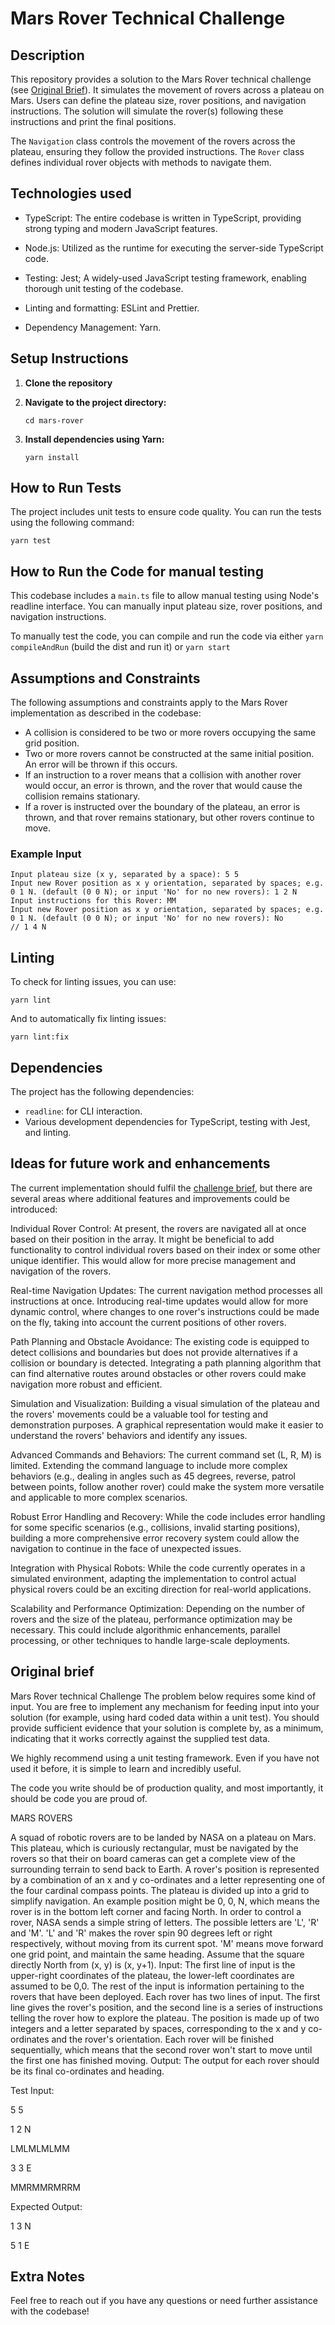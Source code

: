 # Mars Rover Technical Challenge

## Description

This repository provides a solution to the Mars Rover technical challenge (see [Original Brief](#original-brief)). It simulates the movement of rovers across a plateau on Mars. Users can define the plateau size, rover positions, and navigation instructions. The solution will simulate the rover(s) following these instructions and print the final positions.

The `Navigation` class controls the movement of the rovers across the plateau, ensuring they follow the provided instructions. The `Rover` class defines individual rover objects with methods to navigate them.

## Technologies used
* TypeScript: The entire codebase is written in TypeScript, providing strong typing and modern JavaScript features.

* Node.js: Utilized as the runtime for executing the server-side TypeScript code.

* Testing: Jest; A widely-used JavaScript testing framework, enabling thorough unit testing of the codebase.

* Linting and formatting: ESLint and Prettier.

* Dependency Management: Yarn.


## Setup Instructions

1. **Clone the repository**

2. **Navigate to the project directory:**
   ```
   cd mars-rover
   ```

3. **Install dependencies using Yarn:**
   ```
   yarn install
   ```

## How to Run Tests

The project includes unit tests to ensure code quality. You can run the tests using the following command:

```
yarn test
```

## How to Run the Code for manual testing

This codebase includes a `main.ts` file to allow manual testing using Node's readline interface. You can manually input plateau size, rover positions, and navigation instructions.

To manually test the code, you can compile and run the code via either `yarn compileAndRun` (build the dist and run it) or `yarn start`

## Assumptions and Constraints
The following assumptions and constraints apply to the Mars Rover implementation as described in the codebase:
* A collision is considered to be two or more rovers occupying the same grid position.
* Two or more rovers cannot be constructed at the same initial position. An error will be thrown if this occurs.
* If an instruction to a rover means that a collision with another rover would occur, an error is thrown, and the rover that would cause the collision remains stationary.
* If a rover is instructed over the boundary of the plateau, an error is thrown, and that rover remains stationary, but other rovers continue to move.

### Example Input

```
Input plateau size (x y, separated by a space): 5 5
Input new Rover position as x y orientation, separated by spaces; e.g. 0 1 N. (default (0 0 N); or input 'No' for no new rovers): 1 2 N
Input instructions for this Rover: MM
Input new Rover position as x y orientation, separated by spaces; e.g. 0 1 N. (default (0 0 N); or input 'No' for no new rovers): No
// 1 4 N
```


## Linting

To check for linting issues, you can use:

```
yarn lint
```

And to automatically fix linting issues:

```
yarn lint:fix
```

## Dependencies

The project has the following dependencies:

- `readline`: for CLI interaction.
- Various development dependencies for TypeScript, testing with Jest, and linting.

## Ideas for future work and enhancements
The current implementation should fulfil the [challenge brief](#original-brief), but there are several areas where additional features and improvements could be introduced:

Individual Rover Control: At present, the rovers are navigated all at once based on their position in the array. It might be beneficial to add functionality to control individual rovers based on their index or some other unique identifier. This would allow for more precise management and navigation of the rovers.

Real-time Navigation Updates: The current navigation method processes all instructions at once. Introducing real-time updates would allow for more dynamic control, where changes to one rover's instructions could be made on the fly, taking into account the current positions of other rovers.

Path Planning and Obstacle Avoidance: The existing code is equipped to detect collisions and boundaries but does not provide alternatives if a collision or boundary is detected. Integrating a path planning algorithm that can find alternative routes around obstacles or other rovers could make navigation more robust and efficient.

Simulation and Visualization: Building a visual simulation of the plateau and the rovers' movements could be a valuable tool for testing and demonstration purposes. A graphical representation would make it easier to understand the rovers' behaviors and identify any issues.

Advanced Commands and Behaviors: The current command set (L, R, M) is limited. Extending the command language to include more complex behaviors (e.g., dealing in angles such as 45 degrees, reverse, patrol between points, follow another rover) could make the system more versatile and applicable to more complex scenarios.

Robust Error Handling and Recovery: While the code includes error handling for some specific scenarios (e.g., collisions, invalid starting positions), building a more comprehensive error recovery system could allow the navigation to continue in the face of unexpected issues.

Integration with Physical Robots: While the code currently operates in a simulated environment, adapting the implementation to control actual physical rovers could be an exciting direction for real-world applications.

Scalability and Performance Optimization: Depending on the number of rovers and the size of the plateau, performance optimization may be necessary. This could include algorithmic enhancements, parallel processing, or other techniques to handle large-scale deployments.

## Original brief
Mars Rover technical Challenge
The problem below requires some kind of input. You are free to implement any mechanism for
feeding input into your solution (for example, using hard coded data within a unit test). You
should provide sufficient evidence that your solution is complete by, as a minimum, indicating
that it works correctly against the supplied test data.

We highly recommend using a unit testing framework. Even if you have not used it before, it is
simple to learn and incredibly useful.

The code you write should be of production quality, and most importantly, it should be code you
are proud of.

MARS ROVERS

A squad of robotic rovers are to be landed by NASA on a plateau on Mars.
This plateau, which is curiously rectangular, must be navigated by the rovers so that their on
board cameras can get a complete view of the surrounding terrain to send back to Earth.
A rover's position is represented by a combination of an x and y co-ordinates and a letter
representing one of the four cardinal compass points. The plateau is divided up into a grid to
simplify navigation. An example position might be 0, 0, N, which means the rover is in the bottom
left corner and facing North.
In order to control a rover, NASA sends a simple string of letters. The possible letters are 'L', 'R'
and 'M'. 'L' and 'R' makes the rover spin 90 degrees left or right respectively, without moving
from its current spot.
'M' means move forward one grid point, and maintain the same heading.
Assume that the square directly North from (x, y) is (x, y+1).
Input:
The first line of input is the upper-right coordinates of the plateau, the lower-left coordinates are
assumed to be 0,0.
The rest of the input is information pertaining to the rovers that have been deployed. Each rover
has two lines of input. The first line gives the rover's position, and the second line is a series of
instructions telling the rover how to explore the plateau.
The position is made up of two integers and a letter separated by spaces, corresponding to the x
and y co-ordinates and the rover's orientation.
Each rover will be finished sequentially, which means that the second rover won't start to move
until the first one has finished moving.
Output:
The output for each rover should be its final co-ordinates and heading.

Test Input:

5 5

1 2 N

LMLMLMLMM

3 3 E

MMRMMRMRRM

Expected Output:

1 3 N

5 1 E

## Extra Notes

Feel free to reach out if you have any questions or need further assistance with the codebase!
